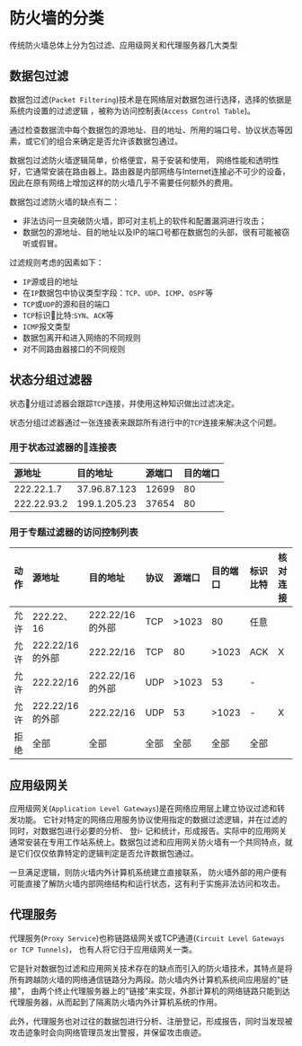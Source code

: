 # 防火墙的分类

传统防火墙总体上分为包过滤、应用级网关和代理服务器几大类型

## 数据包过滤

数据包过滤(`Packet Filtering`)技术是在网络层对数据包进行选择，选择的依据是系统内设置的过滤逻辑 ，被称为访问控制表(`Access Control Table`)。

通过检查数据流中每个数据包的源地址、目的地址、所用的端口号、协议状态等因素，或它们的组合来确定是否允许该数据包通过。

数据包过滤防火墙逻辑简单，价格便宜，易于安装和使用， 网络性能和透明性好，它通常安装在路由器上。路由器是内部网络与Internet连接必不可少的设备， 因此在原有网络上增加这样的防火墙几乎不需要任何额外的费用。

数据包过滤防火墙的缺点有二：

- 非法访问一旦突破防火墙，即可对主机上的软件和配置漏洞进行攻击；
- 数据包的源地址、目的地址以及IP的端口号都在数据包的头部，很有可能被窃听或假冒。

过滤规则考虑的因素如下：

- `IP`源或目的地址
- 在`IP`数据包中协议类型字段：`TCP`、`UDP`、`ICMP`、`OSPF`等
- `TCP`或`UDP`的源和目的端口
- `TCP`标识比特:`SYN`、`ACK`等
- `ICMP`报文类型
- 数据包离开和进入网络的不同规则
- 对不同路由器接口的不同规则

## 状态分组过滤器
状态分组过滤器会跟踪`TCP`连接，并使用这种知识做出过滤决定。

状态分组过滤器通过一张连接表来跟踪所有进行中的`TCP`连接来解决这个问题。

### 用于状态过滤器的连接表

| 源地址 | 目的地址 | 源端口 | 目的端口 |
| :------------- | :------------- |:------------- |:------------- |
| 222.22.1.7 | 37.96.87.123 | 12699 | 80 |
|222.22.93.2   | 199.1.205.23  | 37654  |  80 |

### 用于专题过滤器的访问控制列表

| 动作 | 源地址 | 目的地址 | 协议 | 源端口 | 目的端口 | 标识比特 | 核对连接 |
| :------------- | :------------- | :------------- | :------------- | :------------- | :------------- | :------------- | :------------- |
| 允许 | 222.22、16 |222.22/16的外部| TCP|>1023|80|任意| |
|允许|222.22/16的外部 | 222.22/16  | TCP  | 80  | >1023|  ACK |  X |
| 允许|222.22/16   | 222.22/16的外部  | UDP  |  >1023 |  53 | -  |  |
|允许   | 222.22/16的外部  | 222.22/16  |UDP | 53     | >1023  | -  |  X |
|拒绝   | 全部  |  全部 |  全部 |  全部 |  全部 | 全部  |  |

## 应用级网关

应用级网关(`Application Level Gateways`)是在网络应用层上建立协议过滤和转发功能。 它针对特定的网络应用服务协议使用指定的数据过滤逻辑，并在过滤的同时，对数据包进行必要的分析、 登i- 记和统计，形成报告。实际中的应用网关通常安装在专用工作站系统上。数据包过滤和应用网关防火墙有一个共同特点，就是它们仅仅依靠特定的逻辑判定是否允许数据包通过。

一旦满足逻辑，则防火墙内外计算机系统建立直接联系， 防火墙外部的用户便有可能直接了解防火墙内部网络结构和运行状态，这有利于实施非法访问和攻击。

## 代理服务

代理服务(`Proxy Service`)也称链路级网关或TCP通道(`Circuit Level Gateways or TCP Tunnels`)， 也有人将它归于应用级网关一类。

它是针对数据包过滤和应用网关技术存在的缺点而引入的防火墙技术，其特点是将所有跨越防火墙的网络通信链路分为两段。防火墙内外计算机系统间应用层的"链接"， 由两个终止代理服务器上的"链接"来实现，外部计算机的网络链路只能到达代理服务器，从而起到了隔离防火墙内外计算机系统的作用。

此外，代理服务也对过往的数据包进行分析、注册登记，形成报告，同时当发现被攻击迹象时会向网络管理员发出警报，并保留攻击痕迹。

